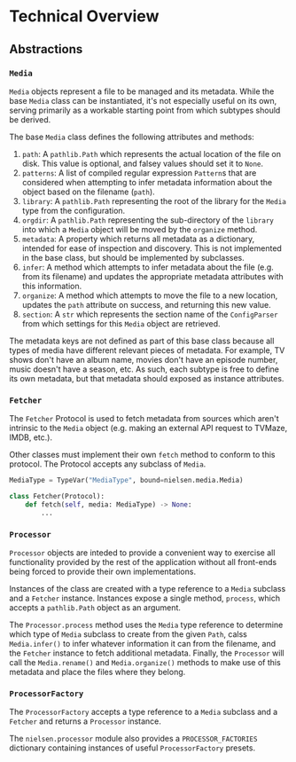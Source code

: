 # Technical Overview

## Abstractions

### `Media`

`Media` objects represent a file to be managed and its metadata. While the base
`Media` class can be instantiated, it's not especially useful on its own,
serving primarily as a workable starting point from which subtypes should be
derived.

The base `Media` class defines the following attributes and methods:

1. `path`: A `pathlib.Path` which represents the actual location of the file on
   disk. This value is optional, and falsey values should set it to `None`.
1. `patterns`: A list of compiled regular expression `Pattern`s that are
   considered when attempting to infer metadata information about the object
   based on the filename (`path`).
1. `library`: A `pathlib.Path` representing the root of the library for the
   `Media` type from the configuration.
1. `orgdir`: A `pathlib.Path` representing the sub-directory of the `library`
   into which a `Media` object will be moved by the `organize` method.
1. `metadata`: A property which returns all metadata as a dictionary, intended
   for ease of inspection and discovery. This is not implemented in the base
   class, but should be implemented by subclasses.
1. `infer`: A method which attempts to infer metadata about the file (e.g. from
   its filename) and updates the appropriate metadata attributes with this
   information.
1. `organize`: A method which attempts to move the file to a new location,
   updates the `path` attribute on success, and returning this new value.
1. `section`: A `str` which represents the section name of the `ConfigParser`
   from which settings for this `Media` object are retrieved.

The metadata keys are not defined as part of this base class because all types
of media have different relevant pieces of metadata. For example, TV shows
don't have an album name, movies don't have an episode number, music doesn't
have a season, etc. As such, each subtype is free to define its own metadata,
but that metadata should exposed as instance attributes.

### `Fetcher`

The `Fetcher` Protocol is used to fetch metadata from sources which aren't
intrinsic to the `Media` object (e.g. making an external API request to TVMaze,
IMDB, etc.).

Other classes must implement their own `fetch` method to conform to this
protocol. The Protocol accepts any subclass of `Media`.

```python
MediaType = TypeVar("MediaType", bound=nielsen.media.Media)

class Fetcher(Protocol):
    def fetch(self, media: MediaType) -> None:
        ...
```

### `Processor`

`Processor` objects are inteded to provide a convenient way to exercise all
functionality provided by the rest of the application without all front-ends
being forced to provide their own implementations.

Instances of the class are created with a type reference to a `Media` subclass
and a `Fetcher` instance. Instances expose a single method, `process`, which
accepts a `pathlib.Path` object as an argument.

The `Processor.process` method uses the `Media` type reference to determine
which type of `Media` subclass to create from the given `Path`, calss
`Media.infer()` to infer whatever information it can from the filename, and the
`Fetcher` instance to fetch additional metadata. Finally, the `Processor` will
call the `Media.rename()` and `Media.organize()` methods to make use of this
metadata and place the files where they belong.

### `ProcessorFactory`

The `ProcessorFactory` accepts a type reference to a `Media` subclass and a
`Fetcher` and returns a `Processor` instance.

The `nielsen.processor` module also provides a `PROCESSOR_FACTORIES` dictionary
containing instances of useful `ProcessorFactory` presets.
